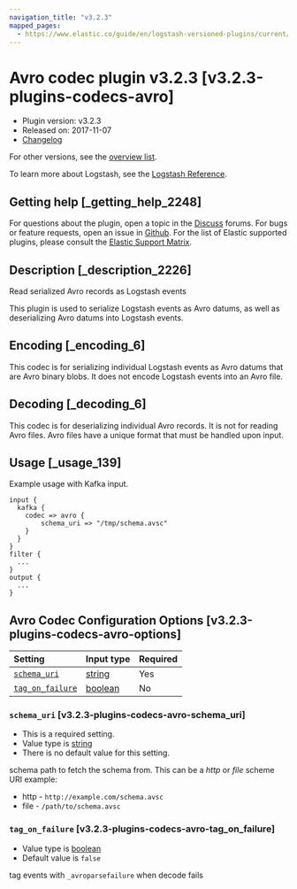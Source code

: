 ```yaml
---
navigation_title: "v3.2.3"
mapped_pages:
  - https://www.elastic.co/guide/en/logstash-versioned-plugins/current/v3.2.3-plugins-codecs-avro.html
---
```


# Avro codec plugin v3.2.3 [v3.2.3-plugins-codecs-avro]

* Plugin version: v3.2.3
* Released on: 2017-11-07
* [Changelog](https://github.com/logstash-plugins/logstash-codec-avro/blob/v3.2.3/CHANGELOG.md)

For other versions, see the [overview list](codec-avro-index.md).

To learn more about Logstash, see the [Logstash Reference](https://www.elastic.co/guide/en/logstash/current/index.html).

## Getting help [_getting_help_2248]

For questions about the plugin, open a topic in the [Discuss](http://discuss.elastic.co) forums. For bugs or feature requests, open an issue in [Github](https://github.com/logstash-plugins/logstash-codec-avro). For the list of Elastic supported plugins, please consult the [Elastic Support Matrix](https://www.elastic.co/support/matrix#matrix_logstash_plugins).

## Description [_description_2226]

Read serialized Avro records as Logstash events

This plugin is used to serialize Logstash events as Avro datums, as well as deserializing Avro datums into Logstash events.

## Encoding [_encoding_6]

This codec is for serializing individual Logstash events as Avro datums that are Avro binary blobs. It does not encode Logstash events into an Avro file.

## Decoding [_decoding_6]

This codec is for deserializing individual Avro records. It is not for reading Avro files. Avro files have a unique format that must be handled upon input.

## Usage [_usage_139]

Example usage with Kafka input.

```
input {
  kafka {
    codec => avro {
        schema_uri => "/tmp/schema.avsc"
    }
  }
}
filter {
  ...
}
output {
  ...
}
```

## Avro Codec Configuration Options [v3.2.3-plugins-codecs-avro-options]

| Setting | Input type | Required |
| :- | :- | :- |
| [`schema_uri`](v3-2-3-plugins-codecs-avro.md#v3.2.3-plugins-codecs-avro-schema_uri) | [string](/lsr/value-types.md#string) | Yes |
| [`tag_on_failure`](v3-2-3-plugins-codecs-avro.md#v3.2.3-plugins-codecs-avro-tag_on_failure) | [boolean](/lsr/value-types.md#boolean) | No |

### `schema_uri` [v3.2.3-plugins-codecs-avro-schema_uri]

* This is a required setting.
* Value type is [string](/lsr/value-types.md#string)
* There is no default value for this setting.

schema path to fetch the schema from. This can be a *http* or *file* scheme URI example:

* http - `http://example.com/schema.avsc`
* file - `/path/to/schema.avsc`

### `tag_on_failure` [v3.2.3-plugins-codecs-avro-tag_on_failure]

* Value type is [boolean](/lsr/value-types.md#boolean)
* Default value is `false`

tag events with `_avroparsefailure` when decode fails
